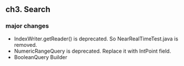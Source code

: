 ## ch3. Search
### major changes
- IndexWriter.getReader() is deprecated. So NearRealTimeTest.java is removed.
- NumericRangeQuery is deprecated. Replace it with IntPoint field.
- BooleanQuery Builder